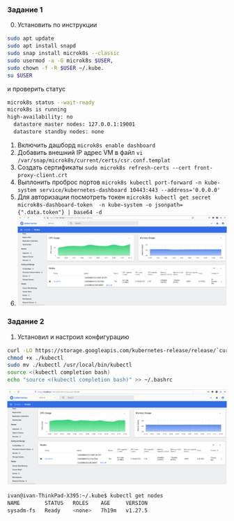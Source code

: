 ### Задание 1

0. Установить по инструкции
```bash
sudo apt update
sudo apt install snapd
sudo snap install microk8s --classic
sudo usermod -a -G microk8s $USER,
sudo chown -f -R $USER ~/.kube.
su $USER
```
 и проверить статус
```bash
microk8s status --wait-ready
microk8s is running
high-availability: no
  datastore master nodes: 127.0.0.1:19001
  datastore standby nodes: none
```
1. Включить дашборд `microk8s enable dashboard`
2. Добавить внешний IP адрес VM в файл `vi /var/snap/microk8s/current/certs/csr.conf.templat`
3. Создать сертификаты `sudo microk8s refresh-certs --cert front-proxy-client.crt`
4. Выплонить проброс портов `microk8s kubectl port-forward -n kube-system service/kubernetes-dashboard 10443:443 --address='0.0.0.0'`
5. Для авторизации посмотреть токен `microk8s kubectl get secret microk8s-dashboard-token  -n kube-system -o jsonpath={".data.token"} | base64 -d`
6. ![1](https://github.com/northsilver/devOPS_tutorial/blob/master/PICtures/Screenshot%20from%202023-09-17%2014-13-38.png)

### Задание 2

1. Установил и настроил конфигурацию
```bash
curl -LO https://storage.googleapis.com/kubernetes-release/release/`curl -s https://storage.googleapis.com/kubernetes-release/release/stable.txt`/bin/linux/amd64/kubectl
chmod +x ./kubectl
sudo mv ./kubectl /usr/local/bin/kubectl
source <(kubectl completion bash)
echo "source <(kubectl completion bash)" >> ~/.bashrc
```

![2](https://github.com/northsilver/devOPS_tutorial/blob/master/PICtures/Screenshot%20from%202023-09-17%2021-15-05.png)

```bash
ivan@ivan-ThinkPad-X395:~/.kube$ kubectl get nodes
NAME        STATUS   ROLES    AGE     VERSION
sysadm-fs   Ready    <none>   7h19m   v1.27.5
```